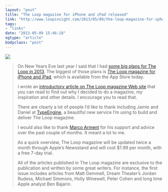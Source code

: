 ```yaml
---
layout: "post"
title: "The Loop magazine for iPhone and iPad released"
link: "http://www.loopinsight.com/2013/05/09/the-loop-magazine-for-iphone-and-ipad-released/"
tags: 
- "links"
date: "2013-05-09 15:46:18"
ogtype: "article"
bodyclass: "post"
---
```


![](http://cdn.rogerstringer.com/wp-content/uploads/2013/05/theloopmagazine-e1368114206787.png)

> On New Years Eve last year I said that I had [some big plans for The Loop in 2013](http://www.loopinsight.com/2012/12/31/the-state-of-the-loop-and-some-changes/). The biggest of those plans is [The Loop magazine for iPhone and iPad](http://appstore.com/TheLoopMagazine), which is available from the App Store today.
> 
> I wrote an [introductory article on The Loop magazine Web site](http://www.loopinsight.com/magazine/issue-1/welcome-to-the-loop-magazine/) that you can read to find out why I decided to do a magazine, my inspiration and other details. I encourage you to read that.
> 
> There are clearly a lot of people I’d like to thank including Jamie and Daniel at [TypeEngine](http://typeengine.net/), a beautiful new service I’m using to build and deliver The Loop magazine.
> 
> I would also like to thank [Marco Arment](http://www.marco.org/) for his support and advice over the past couple of months. It meant a lot to me.
> 
> As a quick overview, The Loop magazine will be updated twice a month through Apple’s Newsstand and will cost $1.99 per month, with a free 7-day trial.
> 
> All of the articles published in The Loop magazine are exclusive to the publication and written by some great writers. For instance, the first issue includes articles from Matt Gemmell, Dream Theater’s Jordan Rudess, Michael Simmons, Holly Winewell, Peter Cohen and long time Apple analyst Ben Bajarin.